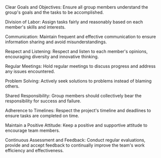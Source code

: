 Clear Goals and Objectives: Ensure all group members understand the group's goals and the tasks to be accomplished.

Division of Labor: Assign tasks fairly and reasonably based on each member's skills and interests.

Communication: Maintain frequent and effective communication to ensure information sharing and avoid misunderstandings.

Respect and Listening: Respect and listen to each member's opinions, encouraging diversity and innovative thinking.

Regular Meetings: Hold regular meetings to discuss progress and address any issues encountered.

Problem Solving: Actively seek solutions to problems instead of blaming others.

Shared Responsibility: Group members should collectively bear the responsibility for success and failure.

Adherence to Timelines: Respect the project's timeline and deadlines to ensure tasks are completed on time.

Maintain a Positive Attitude: Keep a positive and supportive attitude to encourage team members.

Continuous Assessment and Feedback: Conduct regular evaluations, provide and accept feedback to continually improve the team's work efficiency and effectiveness.
